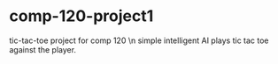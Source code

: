 # comp-120-project1
tic-tac-toe project for comp 120 \n
simple intelligent AI plays tic tac toe against the player.
